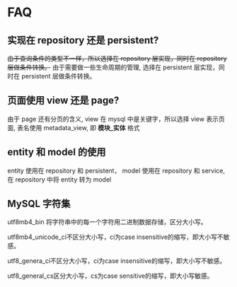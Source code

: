 # FAQ

## 实现在 repository 还是 persistent?
~~由于查询条件的类型不一样，所以选择在 repository 层实现，同时在 repository 层做条件转换。~~
由于需要做一些生命周期的管理, 选择在 persistent 层实现，同时在 persistent 层做条件转换。

## 页面使用 view 还是 page?
由于 page 还有分页的含义, view 在 mysql 中是关键字，所以选择 view 表示页面, 表名使用 metadata_view, 即 **模块_实体** 格式

## entity 和 model 的使用
entity 使用在 repository 和 persistent， model 使用在 repository 和 service, 在 repository 中将 entity 转为 model

## MySQL 字符集
utf8mb4_bin 将字符串中的每一个字符用二进制数据存储，区分大小写。

utf8mb4_unicode_ci不区分大小写，ci为case insensitive的缩写，即大小写不敏感。

utf8_genera_ci不区分大小写，ci为case insensitive的缩写，即大小写不敏感。

utf8_general_cs区分大小写，cs为case sensitive的缩写，即大小写敏感。
